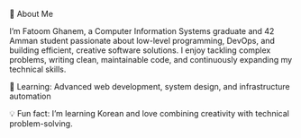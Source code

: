 👋 About Me

I’m Fatoom Ghanem, a Computer Information Systems graduate and 42 Amman student passionate about low-level programming, DevOps, and building efficient, creative software solutions. I enjoy tackling complex problems, writing clean, maintainable code, and continuously expanding my technical skills.

🌱 Learning: Advanced web development, system design, and infrastructure automation

💡 Fun fact: I’m learning Korean and love combining creativity with technical problem-solving.

